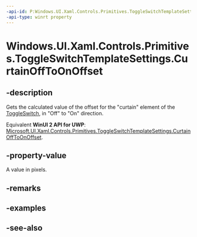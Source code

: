 ```yaml
---
-api-id: P:Windows.UI.Xaml.Controls.Primitives.ToggleSwitchTemplateSettings.CurtainOffToOnOffset
-api-type: winrt property
---
```


<!-- Property syntax
public double CurtainOffToOnOffset { get; }
-->

# Windows.UI.Xaml.Controls.Primitives.ToggleSwitchTemplateSettings.CurtainOffToOnOffset

## -description
Gets the calculated value of the offset for the "curtain" element of the [ToggleSwitch](../windows.ui.xaml.controls/toggleswitch.md), in "Off" to "On" direction.

Equivalent **WinUI 2 API for UWP**: [Microsoft.UI.Xaml.Controls.Primitives.ToggleSwitchTemplateSettings.CurtainOffToOnOffset](/windows/winui/api/microsoft.ui.xaml.controls.primitives.toggleswitchtemplatesettings.curtainofftoonoffset).

## -property-value
A value in pixels.

## -remarks

## -examples

## -see-also
